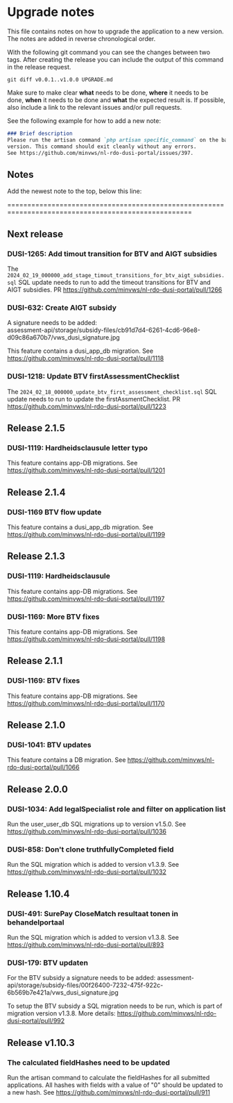# Upgrade notes

This file contains notes on how to upgrade the application to a new version.
The notes are added in reverse chronological order.

With the following git command you can see the changes between two tags. After creating the release you can include the
output of this command in the release request.

```shell
git diff v0.0.1..v1.0.0 UPGRADE.md
```

Make sure to make clear **what** needs to be done, **where** it needs to be done, **when** it needs to be done and
**what** the expected result is. If possible, also include a link to the relevant issues and/or pull requests.

See the following example for how to add a new note:

```markdown
### Brief description
Please run the artisan command `php artisan specific_command` on the backend application after upgrading to this
version. This command should exit cleanly without any errors.
See https://github.com/minvws/nl-rdo-dusi-portal/issues/397.
```

## Notes

Add the newest note to the top, below this line:

====================================================================================================

## Next release

### DUSI-1265: Add timout transition for BTV and AIGT subsidies

The `2024_02_19_000000_add_stage_timout_transitions_for_btv_aigt_subsidies.sql` SQL update needs to run to add the timeout transitions for BTV and AIGT subsidies.
PR <https://github.com/minvws/nl-rdo-dusi-portal/pull/1266>

### DUSI-632: Create AIGT subsidy

A signature needs to be added:  
assessment-api/storage/subsidy-files/cb91d7d4-6261-4cd6-96e8-d09c86a670b7/vws_dusi_signature.jpg

This feature contains a dusi_app_db migration.  See <https://github.com/minvws/nl-rdo-dusi-portal/pull/1118>

### DUSI-1218: Update BTV firstAssessmentChecklist

The `2024_02_18_000000_update_btv_first_assessment_checklist.sql` SQL update needs to run to update the firstAssmentChecklist.
PR <https://github.com/minvws/nl-rdo-dusi-portal/pull/1223>

## Release 2.1.5

### DUSI-1119: Hardheidsclausule letter typo

This feature contains app-DB migrations. See <https://github.com/minvws/nl-rdo-dusi-portal/pull/1201>

## Release 2.1.4

### DUSI-1169 BTV flow update

This feature contains a dusi_app_db migration.  See <https://github.com/minvws/nl-rdo-dusi-portal/pull/1199>

## Release 2.1.3

### DUSI-1119: Hardheidsclausule

This feature contains app-DB migrations. See <https://github.com/minvws/nl-rdo-dusi-portal/pull/1197>

### DUSI-1169: More BTV fixes

This feature contains app-DB migrations. See <https://github.com/minvws/nl-rdo-dusi-portal/pull/1198>

## Release 2.1.1

### DUSI-1169: BTV fixes

This feature contains app-DB migrations. See <https://github.com/minvws/nl-rdo-dusi-portal/pull/1170>

## Release 2.1.0

### DUSI-1041: BTV updates

This feature contains a DB migration. See <https://github.com/minvws/nl-rdo-dusi-portal/pull/1066>

## Release 2.0.0

### DUSI-1034: Add legalSpecialist role and filter on application list

Run the user_user_db SQL migrations up to version v1.5.0. See <https://github.com/minvws/nl-rdo-dusi-portal/pull/1036>

### DUSI-858: Don't clone truthfullyCompleted field

Run the SQL migration which is added to version v1.3.9.
See <https://github.com/minvws/nl-rdo-dusi-portal/pull/1032>

## Release 1.10.4

### DUSI-491: SurePay CloseMatch resultaat tonen in behandelportaal

Run the SQL migration which is added to version v1.3.8.
See <https://github.com/minvws/nl-rdo-dusi-portal/pull/893>

### DUSI-179: BTV updaten

For the BTV subsidy a signature needs to be added:
assessment-api/storage/subsidy-files/00f26400-7232-475f-922c-6b569b7e421a/vws_dusi_signature.jpg

To setup the BTV subsidy a SQL migration needs to be run, which is part of migration version v1.3.8.
More details: <https://github.com/minvws/nl-rdo-dusi-portal/pull/992>

## Release v1.10.3

### The calculated fieldHashes need to be updated

Run the artisan command to calculate the fieldHashes for all submitted applications. All hashes with fields with a
value of "0" should be updated to a new hash.
See <https://github.com/minvws/nl-rdo-dusi-portal/pull/911>
